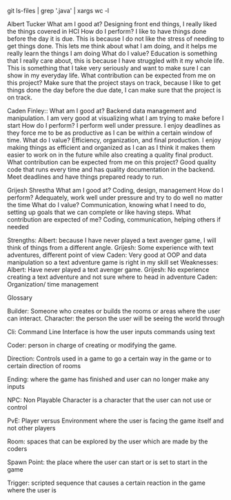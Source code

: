 git ls-files | grep '\.java' | xargs wc -l


Albert Tucker 
  What am I good at? 
Designing front end things, I really liked the things covered in HCI 
  How do I perform?
I like to have things done before the day it is due. This is because I do not like the stress of needing to get things done. This lets me think about what I am doing, and it helps me really learn the things I am doing
  What do I value?
Education is something that I really care about, this is because I have struggled with it my whole life. This is something that I take very seriously and want to make sure I can show in my everyday life. 
  What contribution can be expected from me on this project?
Make sure that the project stays on track, because I like to get things done the day before the due date, I can make sure that the project is on track. 

Caden Finley::
  What am I good at?
Backend data management and manipulation. I am very good at visualizing what I am trying to make before I start
	How do I perform?
I perform well under pressure. I enjoy deadlines as they force me to be as productive as I can be within a certain window of time.
  What do I value?
Efficiency, organization, and final production. I enjoy making things as efficient and organized as I can as I think it makes them easier to work on in the future while also creating a quality final product.
  What contribution can be expected from me on this project?
Good quality code that runs every time and has quality documentation in the backend. Meet deadlines and have things prepared ready to run.

Grijesh Shrestha 
  What am I good at?
Coding, design, management 
  How do I perform?
Adequately, work well under pressure and try to do well no matter the time
  What do I value?
Communication, knowing what I need to do, setting up goals that we can complete or like having steps. 
  What contribution are expected of me?
Coding, communication, helping others if needed



Strengths:
	Albert: because I have never played a text avenger game, I will think of things from a different angle. 
	Grijesh: Some experience with text adventures, different point of view
	Caden: Very good at OOP and data manipulation so a text adventure game is right in my skill set
Weaknesses:
	Albert: Have never played a text avenger game.
	Grijesh: No experience creating a text adventure and not sure where to head in adventure
	Caden: Organization/ time management


Glossary

Builder: Someone who creates or builds the rooms or areas where the user can interact. 
Character: the person the user will be seeing the world through 

Cli: Command Line Interface is how the user inputs commands using text

Coder: person in charge of creating or modifying the game. 

Direction: Controls used in a game to go a certain way in the game or to certain direction of rooms

Ending: where the game has finished and user can no longer make any inputs 

NPC: Non Playable Character is a character that the user can not use or control

PvE: Player versus Environment where the user is facing the game itself and not other players
 
Room: spaces that can be explored by the user which are made by the coders

Spawn Point: the place where the user can start or is set to start in the game

Trigger: scripted sequence that causes a certain reaction in the game where the user is

